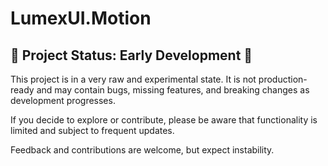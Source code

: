 # LumexUI.Motion

## 🚧 Project Status: Early Development 🚧

This project is in a very raw and experimental state. It is not production-ready and may contain bugs, missing features, and breaking changes as development progresses.

If you decide to explore or contribute, please be aware that functionality is limited and subject to frequent updates.

Feedback and contributions are welcome, but expect instability.
